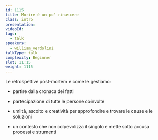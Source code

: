 ```yaml
---
id: 1115
title: Morire è un po' rinascere
class: intro
presentation:
videoId:
tags:
  - talk
speakers:
  - william_verdolini
talkType: talk
complexity: Beginner
slot: 11:15
weight: 1115
---
```


Le retrospettive post-mortem e come le gestiamo:

- partire dalla cronaca dei fatti

- partecipazione di tutte le persone coinvolte

- umiltà, ascolto e creatività per approfondire e trovare le cause e le soluzioni

- un contesto che non colpevolizza il singolo e mette sotto accusa processi e strumenti

